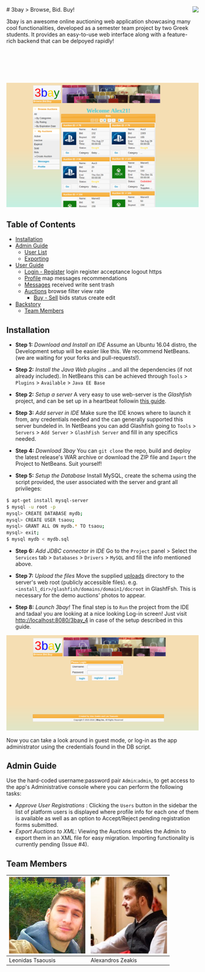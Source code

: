 <img src="screenshots/pre-tag/favicon.png" align="right" height="200" />
# 3bay
> Browse, Bid. Buy!

3bay is an awesome online auctioning web application showcasing many cool functionalities, developed as a semester team project by two Greek students. It provides an easy-to-use web interface along with a feature-rich backend that can be delpoyed rapidly!

[![3bay home](screenshots/pre-tag/my_auctions_expired_pasted.png)]()

## Table of Contents
- [Installation](#installation)
- [Admin Guide](#admin-guide)
	- [User List](#user-list)
	- [Exporting](#exporting)
- [User Guide](#user-guide)
	- [Login - Register](#login-register)
	login register acceptance logout https
	- [Profile](#profile)
	map messages recommendations
	- [Messages](#messages)
	received write sent trash 
	- [Auctions](#auctions)
	browse filter view  rate
		- [Buy - Sell](#buy-sell)
		bids status create edit
- [Backstory](#backstory)
	- [Team Members](#team-members)

	
	
## Installation
- **Step 1:** *Download and Install an IDE*
Assume an Ubuntu 16.04 distro, the Development setup will be easier like this. We recommend NetBeans. (we are waiting for your forks and pull-requests!).

- **Step 2:** *Install the Java Web plugins*
...and all the dependencies (if not already included). In NetBeans this can be achieved through `Tools` > `Plugins` > `Available` > `Java EE Base`

- **Step 2:** *Setup a server*
A very easy to use web-server is the *Glashfish* project, and can be set up in a heartbeat followin [this guide](http://idroot.net/linux/install-glassfish-ubuntu-16-04/).

- **Step 3:** *Add server in IDE*
Make sure the IDE knows where to launch it from, any credentials needed and the can generally supported this server bundeled in. In NetBeans you can add Glashfish going to `Tools` > `Servers` > `Add Server` > `GlashFish Server` and fill in any specifics needed.

- **Step 4:** *Download 3bay*
You can `git clone` the repo, build and deploy the latest release's WAR archive or download the ZIP file and `Import` the Project to NetBeans. Suit yourself!

- **Step 5:** *Setup the Database*
Install MySQL, create the schema using the script provided, the user associated with the server and grant all privileges:

```bash
$ apt-get install mysql-server
$ mysql -u root -p
mysql> CREATE DATABASE mydb;
mysql> CREATE USER tsaou;
mysql> GRANT ALL ON mydb.* TO tsaou;
mysql> exit;
$ mysql mydb < mydb.sql
```

- **Step 6:** *Add JDBC connector in IDE*
Go to the `Project` panel > Select the `Services` tab > `Databases` > `Drivers` > `MySQL` and fill the info mentioned above.

- **Step 7:** *Upload the files*
Move the supplied [uploads](uploads/) directory to the server's web root (publicly accessible files). e.g. `<install_dir>/glashfish/domains/domain1/docroot` in GlashfFsh. This is necessary for the demo auctions' photos to appear.

- **Step 8:** *Launch 3bay!*
The final step is to `Run` the project from the IDE and tadaa! you are looking at a nice looking Log-in screen! Just visit [http://localhost:8080/3bay_4](http://localhost:8080/3bay) in case of the setup described in this guide.

[![login](screenshots/pre-tag/login.png)]()

Now you can take a look around in guest mode, or log-in as the app administrator using the credentials found in the DB script.


## Admin Guide
Use the hard-coded username:password pair `Admin`:`admin`, to get access to the app's Administrative console where you can perform the following tasks:

  - *Approve User  Registrations* : Clicking the `Users` button in the sidebar the list of platform users is displayed where profile info for each one of them is available as well as an option to Accept/Reject pending registration forms submitted.
  - *Export Auctions to XML*: Viewing the Auctions enables the Admin to export them in an XML file for easy migration. Importing functionality is currently pending (Issue #4).



## Team Members
[![Leonidas Tsaousis](member_photos/leon.jpg)](https://github.com/LAripping)| [![Alexandros Zeakis](member_photos/alex.jpg)]()
---|---
Leonidas Tsaousis | Alexandros Zeakis